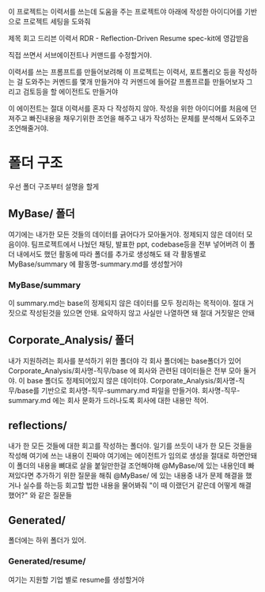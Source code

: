 이 프로젝트는 이력서를 쓰는데 도움을 주는 프로젝트야
아래에 작성한 아이디어를 기반으로 프로젝트 세팅을 도와줘

제목 회고 드리븐 이력서
RDR - Reflection-Driven Resume
spec-kit에 영감받음

직접 쓰면서 서브에이전트나 커맨드를 수정할거야.

이력서를 쓰는 프롬프트를 만들어보려해
이 프로젝트는 이력서, 포트폴리오 등을 작성하는 걸 도와주는 커멘드를 몇개 만들거야
각 커멘드에 들어갈 프롬프르틑 만들어보자
그리고 검토등을 할 에이전트도 만들거야

이 에이전트는 절대 이력서를 혼자 다 작성하지 않아.
작성을 위한 아이디어를 처음에 던져주고
빠진내용을 채우기위한 조언을 해주고
내가 작성하는 문체를 분석해서 도와주고
조언해줄거야.

# 폴더 구조
우선 폴더 구조부터 설명을 할게
## MyBase/ 폴더
여기에는 내가한 모든 것들의 데이터를 긁어다가 모아둘거야.
정제되지 않은 데이터 모음이야.
팀프로젝트에서 나눴던 채팅, 발표한 ppt, codebase등을 전부 넣어버려
이 폴더 내에서도 했던 활동에 따라 폴더를 추가로 생성해도 돼
각 활동별로 MyBase/summary 에 활동명-summary.md를 생성할거야
### MyBase/summary
이 summary.md는 base의 정제되지 않은 데이터를 모두 정리하는 목적이야.
절대 거짓으로 작성된것을 있으면 안돼.
요약하지 않고 사실만 나열하면 돼
절대 거짓말은 안돼

## Corporate_Analysis/ 폴더
내가 지원하려는 회사를 분석하기 위한 폴더야
각 회사 폴더에는 base폴더가 있어
Corporate_Analysis/회사명-직무/base 에 회사와 관련된 데이터들은 전부 모아 둘거야.
이 base 폴더도 정제되어있지 않은 데이터야.
Corporate_Analysis/회사명-직무/base를 기반으로 회사명-직무-summary.md 파일을 만들거야.
회사명-직무-summary.md 에는 회사 문화가 드러나도록 회사에 대한 내용만 적어.


## reflections/
내가 한 모든 것들에 대한 회고를 작성하는 폴더야. 
일기를 쓰듯이 내가 한 모든 것들을 작성해
여기에 쓰는 내용이 진짜야
여기에는 에이전트가 임의로 생성을 절대로 하면안돼
이 폴더의 내용을 뼈대로 살을 붙일만한걸 조언해야해
@MyBase/에 있는 내용인데 빠져있다면 추가하기 위한 질문을 해줘
@MyBase/ 에 있는 내용중 내가 문제 해결을 했거나 실수를 하는등 회고할 법한 내용을 물어봐줘
  "이 때 이랬던거 같은데 어떻게 해결했어?" 와 같은 질문들

## Generated/
폴더에는 하위 폴더가 있어.
### Generated/resume/
여기는 지원할 기업 별로 resume를 생성할거야
